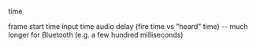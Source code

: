 time


frame start time
input time
audio delay (fire time vs "heard" time) -- much longer for Bluetooth (e.g. a few hundred milliseconds)
